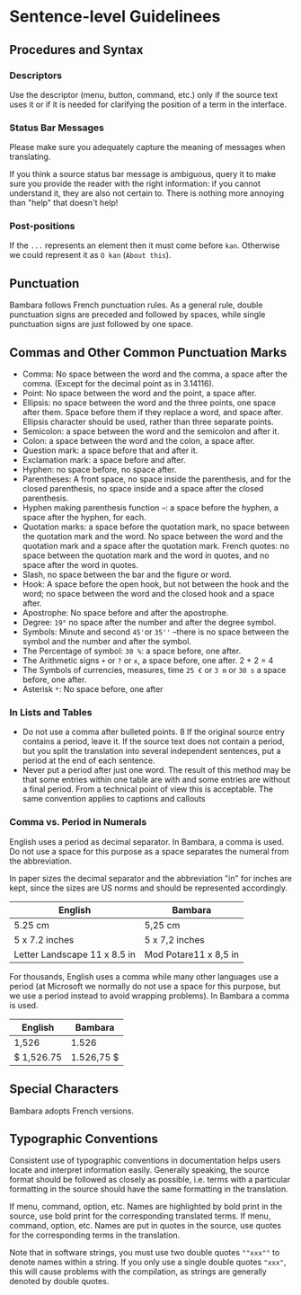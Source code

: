 # Sentence-level Guidelinees

## Procedures and Syntax

### Descriptors

Use the descriptor (menu, button, command, etc.) only if the source text uses it or if it is needed for clarifying the position of a term in the interface.

### Status Bar Messages

Please make sure you adequately capture the meaning of messages when translating.

If you think a source status bar message is ambiguous, query it to make sure you provide the reader with the right information: if you cannot understand it, they are also not certain to. There is nothing more annoying than "help" that doesn't help!

### Post-positions

If the `...` represents an element then it must come before `kan`. Otherwise we could represent it as `O kan` (`About this`).

## Punctuation

Bambara follows French punctuation rules. As a general rule, double punctuation signs are preceded and followed by spaces, while single punctuation signs are just followed by one space.

## Commas and Other Common Punctuation Marks

* Comma: No space between the word and the comma, a space after the comma. (Except for the decimal point as in 3.14116).
* Point: No space between the word and the point, a space after.
* Ellipsis: no space between the word and the three points, one space after them. Space before them if they replace a word, and space after. Ellipsis character should be used, rather than three separate points.
* Semicolon: a space between the word and the semicolon and after it.
* Colon: a space between the word and the colon, a space after.
* Question mark: a space before that and after it.
* Exclamation mark: a space before and after.
* Hyphen: no space before, no space after.
* Parentheses: A front space, no space inside the parenthesis, and for the closed parenthesis, no space inside and a space after the closed parenthesis.
* Hyphen making parenthesis function `¬`: a space before the hyphen, a space after the hyphen, for each.
* Quotation marks: a space before the quotation mark, no space between the quotation mark and the word. No space between the word and the quotation mark and a space after the quotation mark.
French quotes: no space between the quotation mark and the word in quotes, and no space after the word in quotes.
* Slash, no space between the bar and the figure or word.
* Hook: A space before the open hook, but not between the hook and the word; no space between the word and the closed hook and a space after.
* Apostrophe: No space before and after the apostrophe.
* Degree: `19°` no space after the number and after the degree symbol.
* Symbols: Minute and second `45'`or `35''` –there is no space between the symbol and the number and after the symbol.
* The Percentage of symbol: `30 %`: a space before, one after.
* The Arithmetic signs `+` or `?` or `x`, a space before, one after. 2 + 2 = 4
* The Symbols of currencies, measures, time `25 €` or `3 m` or `30 s` a space before, one after.
* Asterisk `*`: No space before, one after

### In Lists and Tables

* Do not use a comma after bulleted points.
8 If the original source entry contains a period, leave it. If the source text does not contain a period, but you split the translation into several independent sentences, put a period at the end of each sentence.
* Never put a period after just one word.
The result of this method may be that some entries within one table are with and some entries are without a final period. From a technical point of view this is acceptable. The same convention applies to captions and callouts

### Comma vs. Period in Numerals

English uses a period as decimal separator. In Bambara, a comma is used. Do not use a space for this purpose as a space separates the numeral from the abbreviation.

In paper sizes the decimal separator and the abbreviation "in" for inches are kept, since the sizes are US norms and should be represented accordingly.

|English | Bambara |
| ------ | ------- |
| 5.25 cm | 5,25 cm |
| 5 x 7.2 inches | 5 x 7,2 inches |
| Letter Landscape 11 x 8.5 in | Mod Potare11 x 8,5 in |

For thousands, English uses a comma while many other languages use a period (at Microsoft we normally do not use a space for this purpose, but we use a period instead to avoid wrapping problems). In Bambara a comma is used.

|English | Bambara |
| ------ | ------- |
| 1,526 | 1.526 |
| $ 1,526.75 | 1.526,75 $ |

## Special Characters

Bambara adopts French versions.

## Typographic Conventions

Consistent use of typographic conventions in documentation helps users locate and interpret information easily. Generally speaking, the source format should be followed as closely as possible, i.e. terms with a particular formatting in the source should have the same formatting in the translation.

If menu, command, option, etc. Names are highlighted by bold print in the source, use bold print for the corresponding translated terms. If menu, command, option, etc. Names are put in quotes in the source, use quotes for the corresponding terms in the translation.

Note that in software strings, you must use two double quotes `""xxx""` to denote names within a string. If you only use a single double quotes `"xxx"`, this will cause problems with the compilation, as strings are generally denoted by double quotes.
